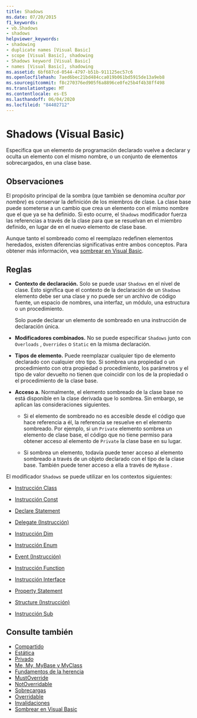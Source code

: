 ```yaml
---
title: Shadows
ms.date: 07/20/2015
f1_keywords:
- vb.Shadows
- shadows
helpviewer_keywords:
- shadowing
- duplicate names [Visual Basic]
- scope [Visual Basic], shadowing
- Shadows keyword [Visual Basic]
- names [Visual Basic], shadowing
ms.assetid: 6bf687cd-0544-4797-b51b-911125ec57c6
ms.openlocfilehash: 7aed6bec21bd484cca019b061bd5915de13a9eb8
ms.sourcegitcommit: f8c270376ed905f6a8896ce0fe25b4f4b38ff498
ms.translationtype: MT
ms.contentlocale: es-ES
ms.lasthandoff: 06/04/2020
ms.locfileid: "84402712"
---
```

# <a name="shadows-visual-basic"></a>Shadows (Visual Basic)

Especifica que un elemento de programación declarado vuelve a declarar y oculta un elemento con el mismo nombre, o un conjunto de elementos sobrecargados, en una clase base.

## <a name="remarks"></a>Observaciones

El propósito principal de la sombra (que también se denomina *ocultar por nombre*) es conservar la definición de los miembros de clase. La clase base puede someterse a un cambio que crea un elemento con el mismo nombre que el que ya se ha definido. Si esto ocurre, el `Shadows` modificador fuerza las referencias a través de la clase para que se resuelvan en el miembro definido, en lugar de en el nuevo elemento de clase base.

Aunque tanto el sombreado como el reemplazo redefinen elementos heredados, existen diferencias significativas entre ambos conceptos. Para obtener más información, vea [sombrear en Visual Basic](../../programming-guide/language-features/declared-elements/shadowing.md).

## <a name="rules"></a>Reglas

- **Contexto de declaración.** Solo se puede usar `Shadows` en el nivel de clase. Esto significa que el contexto de la declaración de un `Shadows` elemento debe ser una clase y no puede ser un archivo de código fuente, un espacio de nombres, una interfaz, un módulo, una estructura o un procedimiento.

  Solo puede declarar un elemento de sombreado en una instrucción de declaración única.

- **Modificadores combinados.** No se puede especificar `Shadows` junto con `Overloads` , `Overrides` o `Static` en la misma declaración.

- **Tipos de elemento.** Puede reemplazar cualquier tipo de elemento declarado con cualquier otro tipo. Si sombrea una propiedad o un procedimiento con otra propiedad o procedimiento, los parámetros y el tipo de valor devuelto no tienen que coincidir con los de la propiedad o el procedimiento de la clase base.

- **Acceso a.** Normalmente, el elemento sombreado de la clase base no está disponible en la clase derivada que lo sombrea. Sin embargo, se aplican las consideraciones siguientes.

  - Si el elemento de sombreado no es accesible desde el código que hace referencia a él, la referencia se resuelve en el elemento sombreado. Por ejemplo, si un `Private` elemento sombrea un elemento de clase base, el código que no tiene permiso para obtener acceso al elemento de `Private` la clase base en su lugar.

  - Si sombrea un elemento, todavía puede tener acceso al elemento sombreado a través de un objeto declarado con el tipo de la clase base. También puede tener acceso a ella a través de `MyBase` .

El modificador `Shadows` se puede utilizar en los contextos siguientes:

- [Instrucción Class](../statements/class-statement.md)

- [Instrucción Const](../statements/const-statement.md)

- [Declare Statement](../statements/declare-statement.md)

- [Delegate (Instrucción)](../statements/delegate-statement.md)

- [Instrucción Dim](../statements/dim-statement.md)

- [Instrucción Enum](../statements/enum-statement.md)

- [Event (Instrucción)](../statements/event-statement.md)

- [Instrucción Function](../statements/function-statement.md)

- [Instrucción Interface](../statements/interface-statement.md)

- [Property Statement](../statements/property-statement.md)

- [Structure (Instrucción)](../statements/structure-statement.md)

- [Instrucción Sub](../statements/sub-statement.md)

## <a name="see-also"></a>Consulte también

- [Compartido](shared.md)
- [Estática](static.md)
- [Privado](private.md)
- [Me, My, MyBase y MyClass](../../programming-guide/program-structure/me-my-mybase-and-myclass.md)
- [Fundamentos de la herencia](../../programming-guide/language-features/objects-and-classes/inheritance-basics.md)
- [MustOverride](mustoverride.md)
- [NotOverridable](notoverridable.md)
- [Sobrecargas](overloads.md)
- [Overridable](overridable.md)
- [Invalidaciones](overrides.md)
- [Sombrear en Visual Basic](../../programming-guide/language-features/declared-elements/shadowing.md)
